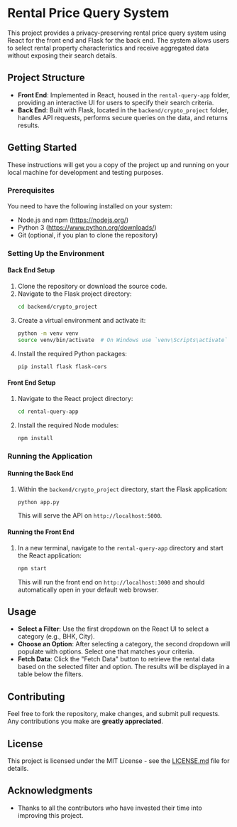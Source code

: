 # Rental Price Query System

This project provides a privacy-preserving rental price query system using React for the front end and Flask for the back end. The system allows users to select rental property characteristics and receive aggregated data without exposing their search details.

## Project Structure

- **Front End**: Implemented in React, housed in the `rental-query-app` folder, providing an interactive UI for users to specify their search criteria.
- **Back End**: Built with Flask, located in the `backend/crypto_project` folder, handles API requests, performs secure queries on the data, and returns results.

## Getting Started

These instructions will get you a copy of the project up and running on your local machine for development and testing purposes.

### Prerequisites

You need to have the following installed on your system:

- Node.js and npm (https://nodejs.org/)
- Python 3 (https://www.python.org/downloads/)
- Git (optional, if you plan to clone the repository)

### Setting Up the Environment

#### Back End Setup

1. Clone the repository or download the source code.
2. Navigate to the Flask project directory:
   ```bash
   cd backend/crypto_project
   ```
3. Create a virtual environment and activate it:
   ```bash
   python -m venv venv
   source venv/bin/activate  # On Windows use `venv\Scripts\activate`
   ```
4. Install the required Python packages:
   ```bash
   pip install flask flask-cors
   ```

#### Front End Setup

1. Navigate to the React project directory:
   ```bash
   cd rental-query-app
   ```
2. Install the required Node modules:
   ```bash
   npm install
   ```

### Running the Application

#### Running the Back End

1. Within the `backend/crypto_project` directory, start the Flask application:
   ```bash
   python app.py
   ```
   This will serve the API on `http://localhost:5000`.

#### Running the Front End

1. In a new terminal, navigate to the `rental-query-app` directory and start the React application:
   ```bash
   npm start
   ```
   This will run the front end on `http://localhost:3000` and should automatically open in your default web browser.

## Usage

- **Select a Filter**: Use the first dropdown on the React UI to select a category (e.g., BHK, City).
- **Choose an Option**: After selecting a category, the second dropdown will populate with options. Select one that matches your criteria.
- **Fetch Data**: Click the "Fetch Data" button to retrieve the rental data based on the selected filter and option. The results will be displayed in a table below the filters.

## Contributing

Feel free to fork the repository, make changes, and submit pull requests. Any contributions you make are **greatly appreciated**.

## License

This project is licensed under the MIT License - see the [LICENSE.md](LICENSE) file for details.

## Acknowledgments

- Thanks to all the contributors who have invested their time into improving this project.
